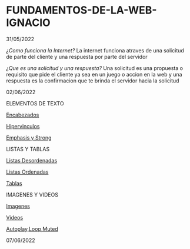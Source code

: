 # FUNDAMENTOS-DE-LA-WEB-IGNACIO

31/05/2022

*¿Como funciona la Internet?*
La internet funciona atraves de una solicitud de parte del cliente y una respuesta por parte del servidor

*¿Que es una solicitud y una respuesta?*
Una solicitud es una propuesta o requisito que pide el cliente ya sea en un juego o accion en la web y una respuesta es la confirmacion que te brinda el servidor hacia la solicitud

02/06/2022

ELEMENTOS DE TEXTO

<a href="ELEMENTOS DE TEXTO/encabezados.html">Encabezados</a>

<a href="ELEMENTOS DE TEXTO/hipervinculos.html">Hipervinculos</a>

<!-- Hipervínculos (etiquetas de anclaje)
Atributo importante: href (la URL a la que se enruta) -->

<a href="ELEMENTOS DE TEXTO/emphasis-y-strong.html">Emphasis y Strong</a>

<!-- <strong> y <em> se utilizan a menudo dentro de los párrafos -->

LISTAS Y TABLAS

<a href="LISTAS Y TABLAS/listas-desordenadas.html">Listas Desordenadas</a>

<!-- (viñetas): <ul> con <li> anidada que contiene los elementos de la lista -->

<a href="LISTAS Y TABLAS/listas-ordenadas.html">Listas Ordenadas</a>

<!-- (numeradas): <ol> con <li> anidada que contiene los elementos de la lista -->

<!-- Hipervínculos (etiquetas de anclaje)
Atributo importante: href (la URL a la que se enruta) -->

<a href="LISTAS Y TABLAS/tablas.html">Tablas</a>

<!-- <table> con <tr>anidada (filas de tabla) que contiene anidadas <th> o <td> para el encabezado o las celdas de datos regulares, respectivamente -->

IMAGENES Y VIDEOS

<a href="IMAGENES-Y-VIDEOS/imagenes.html">Imagenes</a>

<!-- Atributos importantes: src(la ruta del archivo de imagen)alt -->

<a href="IMAGENES-Y-VIDEOS/videos.html">Videos</a>

<!-- Atributos importantes: src(la ruta del archivo de video) y controls -->

<a href="IMAGENES-Y-VIDEOS/autoplay-loop-muted.html">Autoplay,Loop,Muted</a>

<!-- Si queremos que un video se reproduzca de forma automática en navegadores modernos, debemos incluir autoplay, loop y muted -->

07/06/2022